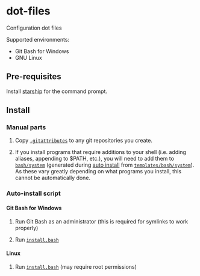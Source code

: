 # dot-files

Configuration dot files

Supported environments:
- Git Bash for Windows
- GNU Linux

## Pre-requisites

Install [starship](https://starship.rs/) for the command prompt.

## Install

### Manual parts

1. Copy [`.gitattributes`](.gitattributes) to any git repositories you create.

2. If you install programs that require additions to your shell (i.e. adding aliases, appending to $PATH, etc.),
 you will need to add them to [`bash/system`](bash/system) (generated during [auto install](#auto-install-script) from [`templates/bash/system`](templates/bash/system)).
 As these vary greatly depending on what programs you install, this cannot be automatically done.

### Auto-install script

#### Git Bash for Windows

1. Run Git Bash as an administrator (this is required for symlinks to work properly)

2. Run [`install.bash`](install.bash)

#### Linux

1. Run [`install.bash`](install.bash) (may require root permissions)
